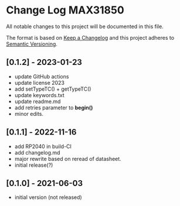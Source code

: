 # Change Log MAX31850

All notable changes to this project will be documented in this file.

The format is based on [Keep a Changelog](http://keepachangelog.com/)
and this project adheres to [Semantic Versioning](http://semver.org/).


## [0.1.2] - 2023-01-23
- update GitHub actions
- update license 2023
- add setTypeTC() + getTypeTC()
- update keywords.txt
- update readme.md
- add retries parameter to **begin()**
- minor edits.


## [0.1.1] - 2022-11-16
- add RP2040 in build-CI
- add changelog.md
- major rewrite based on reread of datasheet.
- initial release(?)

## [0.1.0] - 2021-06-03
- initial version (not released)

